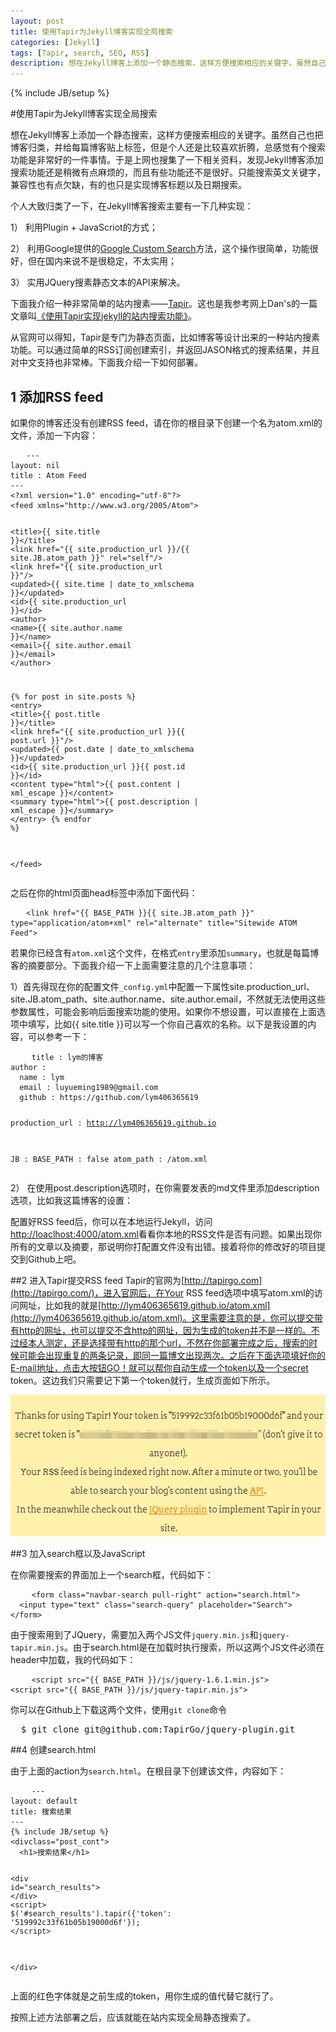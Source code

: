 ```yaml
---
layout: post
title: 使用Tapir为Jekyll博客实现全局搜索
categories: [Jekyll]
tags: [Tapir, search, SEO, RSS]
description: 想在Jekyll博客上添加一个静态搜索，这样方便搜索相应的关键字。虽然自己也把博客归类，并给每篇博客贴上标签，但是个人还是比较喜欢折腾，总感觉有个搜索功能是非常好的一件事情。于是上网也搜集了一下相关资料，发现Jekyll博客添加搜索功能还是稍微有点麻烦的，而且有些功能还不是很好
---
```

{% include JB/setup %}

#使用Tapir为Jekyll博客实现全局搜索

想在Jekyll博客上添加一个静态搜索，这样方便搜索相应的关键字。虽然自己也把博客归类，并给每篇博客贴上标签，但是个人还是比较喜欢折腾，总感觉有个搜索功能是非常好的一件事情。于是上网也搜集了一下相关资料，发现Jekyll博客添加搜索功能还是稍微有点麻烦的，而且有些功能还不是很好。只能搜索英文关键字，兼容性也有点欠缺，有的也只是实现博客标题以及日期搜索。

个人大致归类了一下，在Jekyll博客搜索主要有一下几种实现：

1） 利用Plugin + JavaScriot的方式；

2） 利用Google提供的[Google Custom Search](http://www.google.com/cse/manage/all)方法，这个操作很简单，功能很好，但在国内来说不是很稳定，不太实用；

3） 实用JQuery搜素静态文本的API来解决。

下面我介绍一种非常简单的站内搜素——[Tapir](http://tapirgo.com/)。这也是我参考网上Dan's的一篇文章叫[《使用Tapir实现jekyll的站内搜索功能》](http://www.shanhh.com/blog/2012/11/16/tapir-search-for-jekyll/)。

从官网可以得知，Tapir是专门为静态页面，比如博客等设计出来的一种站内搜素功能。可以通过简单的RSS订阅创建索引，并返回JASON格式的搜素结果，并且对中文支持也非常棒。下面我介绍一下如何部署。

## 1 添加RSS feed
如果你的博客还没有创建RSS feed，请在你的根目录下创建一个名为atom.xml的文件，添加一下内容：

<div class="highlight">
 <pre>
   <code class="text">---
layout: nil
title : Atom Feed
---
<span class="nt">&lt;?xml</span> version="1.0" encoding="utf-8"<span class="nt">?></span>
<span class="nt">&lt;feed</span> xmlns="http://www.w3.org/2005/Atom"<span class="nt">></span>
 
  <span class="nt">&lt;title></span>&#123;{ site.title }}<span class="nt">&lt;/title></span>
  <span class="nt">&lt;link</span> href="&#123;{ site.production_url }}/&#123;{ site.JB.atom_path }}" rel="self"<span class="nt">/></span>
  <span class="nt">&lt;link</span> href="&#123;{ site.production_url }}"<span class="nt">/></span>
  <span class="nt">&lt;updated></span>&#123;{ site.time | date_to_xmlschema }}<span class="nt">&lt;/updated></span>
  <span class="nt">&lt;id></span>&#123;{ site.production_url }}<span class="nt">&lt;/id></span>
  <span class="nt">&lt;author></span>
    <span class="nt">&lt;name></span>&#123;{ site.author.name }}<span class="nt">&lt;/name></span>
    <span class="nt">&lt;email></span>&#123;{ site.author.email }}<span class="nt">&lt;/email></span>
  <span class="nt">&lt;/author></span>

  &#123;% <span class="jk">for</span> post in site.posts %}
  <span class="nt">&lt;entry></span>
    <span class="nt">&lt;title></span>&#123;{ post.title }}<span class="nt">&lt;/title></span>
    <span class="nt">&lt;link</span> href="&#123;{ site.production_url }}&#123;{ post.url }}"<span class="nt">/></span>
    <span class="nt">&lt;updated></span>&#123;{ post.date | date_to_xmlschema }}<span class="nt">&lt;/updated></span>
    <span class="nt">&lt;id></span>&#123;{ site.production_url }}&#123;{ post.id }}<span class="nt">&lt;/id></span>
    <span class="nt">&lt;content</span> type="html">&#123;{ post.content | xml_escape }}<span class="nt">&lt;/content></span>
    <span class="nt">&lt;summary</span> type="html">&#123;{ post.description | xml_escape }}<span class="nt">&lt;/summary></span>
  <span class="nt">&lt;/entry></span>
  &#123;% <span class="jk">endfor</span> %}

<span class="nt">&lt;/feed></span></code></pre>
</div>

之后在你的html页面head标签中添加下面代码：
<div class="highlight">
 <pre>
   <code class="text"><span class="nt">&lt;link</span> href="{{ BASE_PATH }}{{ site.JB.atom_path }}" type="application/atom+xml" rel="alternate" title="Sitewide ATOM Feed"<span class="nt">></span></code></pre>
</div>

若果你已经含有<code>atom.xml</code>这个文件，在格式<code>entry</code>里添加<code>summary</code>，也就是每篇博客的摘要部分。下面我介绍一下上面需要注意的几个注意事项：

1）首先得现在你的配置文件<code>_config.yml</code>中配置一下属性site.production_url、site.JB.atom_path、site.author.name、site.author.email，不然就无法使用这些参数属性，可能会影响后面搜索功能的使用。如果你不想设置，可以直接在上面选项中填写，比如&#123;{ site.title }}可以写一个你自己喜欢的名称。以下是我设置的内容，可以参考一下：
<div class="highlight">
  <pre>
    <code class="text">title : lym的博客
author :
  name : lym
  email : luyueming1989@gmail.com
  github : https://github.com/lym406365619

production_url : http://lym406365619.github.io

JB :
  BASE_PATH : false
  atom_path : /atom.xml</code></pre>
</div>

2） 在使用post.description选项时，在你需要发表的md文件里添加description选项，比如我这篇博客的设置：

配置好RSS feed后，你可以在本地运行Jekyll，访问[http://loaclhost:4000/atom.xml](http://loaclhost:4000/atom.xml)看看你本地的RSS文件是否有问题。如果出现你所有的文章以及摘要，那说明你打配置文件没有出错。接着将你的修改好的项目提交到Github上吧。

##2 进入Tapir提交RSS feed
Tapir的官网为[http://tapirgo.com](http://tapirgo.com/)，进入官网后，在Your RSS feed选项中填写atom.xml的访问网址，比如我的就是[http://lym406365619.github.io/atom.xml](http://lym406365619.github.io/atom.xml)。这里需要注意的是，你可以提交带有http的网址，也可以提交不含http的网址，因为生成的token并不是一样的。不过经本人测定，还是选择带有http的那个url，不然在你部署完成之后，搜索的时候可能会出现重复的两条记录，即同一篇博文出现两次。之后在下面选项填好你的E-mail地址，点击大按钮GO！就可以帮你自动生成一个token以及一个secret token。这边我们只需要记下第一个token就行，生成页面如下所示。

<img src="/img/blog/Tapir_token.png" width="561px" height="226px" alt="Tapir生成的token" class="pic"></img>

##3 加入search框以及JavaScript

在你需要搜索的界面加上一个search框，代码如下：
<div class="highlight">
  <pre>
    <code class="text"><span class="nt">&lt;form</span> class="navbar-search pull-right" action="search.html"<span class="nt">></span>
  <span class="nt">&lt;input</span> type="text" class="search-query" placeholder="Search"<span class="nt">></span>
<span class="nt">&lt;/form></span></code></pre>
</div>

由于搜索用到了JQuery，需要加入两个JS文件<code>jquery.min.js</code>和<code>jquery-tapir.min.js</code>。由于search.html是在加载时执行搜索，所以这两个JS文件必须在header中加载，我的代码如下：
<div class="highlight">
  <pre>
    <code class="text">&lt;script src="&#123;{ BASE_PATH }}/js/jquery-1.6.1.min.js"></script>
&lt;script src="&#123;{ BASE_PATH }}/js/jquery-tapir.min.js"></script></code></pre>
</div>

你可以在Github上下载这两个文件，使用<code>git clone</code>命令
<pre class="command-line">
  <span class="command">$ git clone git@github.com:TapirGo/jquery-plugin.git</span>
</pre>
##4 创建search.html

由于上面的action为<code>search.html</code>。在根目录下创建该文件，内容如下：
<div class="highlight">
  <pre>
    <code class="text">---
layout: default
title: 搜索结果
---
&#123;% include JB/setup %}
<span class="nt">&lt;div</span>class="post_cont"<span class="nt">></span> 
  <span class="nt">&lt;h1></span>搜索结果<span class="nt">&lt;/h1></span> 

  <span class="nt">&lt;div</span> id="search_results"<span class="nt">></span> 
  <span class="nt">&lt;/div></span>
  <span class="nt">&lt;script></span>
    $('#search_results').tapir({'token': '<span class="jm">519992c33f61b05b19000d6f</span>'});
  <span class="nt">&lt;/script></span>

<span class="nt">&lt;/div></span></code></pre>
</div>

上面的红色字体就是之前生成的token，用你生成的值代替它就行了。

按照上述方法部署之后，应该就能在站内实现全局静态搜索了。



